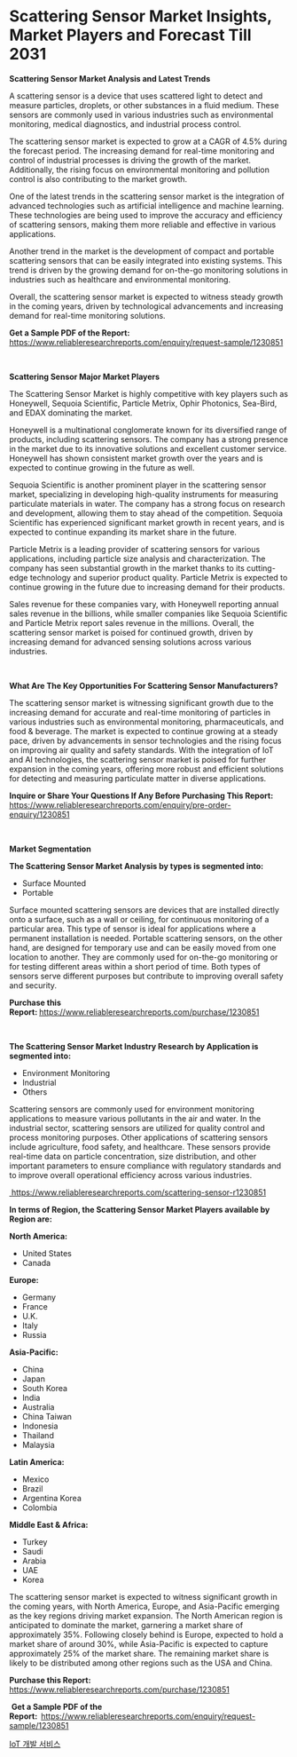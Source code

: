 <p><h1>Scattering Sensor Market Insights, Market Players and Forecast Till 2031</h1></p><p><strong>Scattering Sensor Market Analysis and Latest Trends</strong></p>
<p><p>A scattering sensor is a device that uses scattered light to detect and measure particles, droplets, or other substances in a fluid medium. These sensors are commonly used in various industries such as environmental monitoring, medical diagnostics, and industrial process control.</p><p>The scattering sensor market is expected to grow at a CAGR of 4.5% during the forecast period. The increasing demand for real-time monitoring and control of industrial processes is driving the growth of the market. Additionally, the rising focus on environmental monitoring and pollution control is also contributing to the market growth.</p><p>One of the latest trends in the scattering sensor market is the integration of advanced technologies such as artificial intelligence and machine learning. These technologies are being used to improve the accuracy and efficiency of scattering sensors, making them more reliable and effective in various applications.</p><p>Another trend in the market is the development of compact and portable scattering sensors that can be easily integrated into existing systems. This trend is driven by the growing demand for on-the-go monitoring solutions in industries such as healthcare and environmental monitoring.</p><p>Overall, the scattering sensor market is expected to witness steady growth in the coming years, driven by technological advancements and increasing demand for real-time monitoring solutions.</p></p>
<p><strong>Get a Sample PDF of the Report:&nbsp;</strong> <a href="https://www.reliableresearchreports.com/enquiry/request-sample/1230851">https://www.reliableresearchreports.com/enquiry/request-sample/1230851</a></p>
<p>&nbsp;</p>
<p><strong>Scattering Sensor Major Market Players</strong></p>
<p><p>The Scattering Sensor Market is highly competitive with key players such as Honeywell, Sequoia Scientific, Particle Metrix, Ophir Photonics, Sea-Bird, and EDAX dominating the market. </p><p>Honeywell is a multinational conglomerate known for its diversified range of products, including scattering sensors. The company has a strong presence in the market due to its innovative solutions and excellent customer service. Honeywell has shown consistent market growth over the years and is expected to continue growing in the future as well.</p><p>Sequoia Scientific is another prominent player in the scattering sensor market, specializing in developing high-quality instruments for measuring particulate materials in water. The company has a strong focus on research and development, allowing them to stay ahead of the competition. Sequoia Scientific has experienced significant market growth in recent years, and is expected to continue expanding its market share in the future.</p><p>Particle Metrix is a leading provider of scattering sensors for various applications, including particle size analysis and characterization. The company has seen substantial growth in the market thanks to its cutting-edge technology and superior product quality. Particle Metrix is expected to continue growing in the future due to increasing demand for their products.</p><p>Sales revenue for these companies vary, with Honeywell reporting annual sales revenue in the billions, while smaller companies like Sequoia Scientific and Particle Metrix report sales revenue in the millions. Overall, the scattering sensor market is poised for continued growth, driven by increasing demand for advanced sensing solutions across various industries.</p></p>
<p>&nbsp;</p>
<p><strong>What Are The Key Opportunities For Scattering Sensor Manufacturers?</strong></p>
<p><p>The scattering sensor market is witnessing significant growth due to the increasing demand for accurate and real-time monitoring of particles in various industries such as environmental monitoring, pharmaceuticals, and food & beverage. The market is expected to continue growing at a steady pace, driven by advancements in sensor technologies and the rising focus on improving air quality and safety standards. With the integration of IoT and AI technologies, the scattering sensor market is poised for further expansion in the coming years, offering more robust and efficient solutions for detecting and measuring particulate matter in diverse applications.</p></p>
<p><strong>Inquire or Share Your Questions If Any Before Purchasing This Report:</strong> <a href="https://www.reliableresearchreports.com/enquiry/pre-order-enquiry/1230851">https://www.reliableresearchreports.com/enquiry/pre-order-enquiry/1230851</a></p>
<p>&nbsp;</p>
<p><strong>Market Segmentation</strong></p>
<p><strong>The Scattering Sensor Market Analysis by types is segmented into:</strong></p>
<p><ul><li>Surface Mounted</li><li>Portable</li></ul></p>
<p><p>Surface mounted scattering sensors are devices that are installed directly onto a surface, such as a wall or ceiling, for continuous monitoring of a particular area. This type of sensor is ideal for applications where a permanent installation is needed. Portable scattering sensors, on the other hand, are designed for temporary use and can be easily moved from one location to another. They are commonly used for on-the-go monitoring or for testing different areas within a short period of time. Both types of sensors serve different purposes but contribute to improving overall safety and security.</p></p>
<p><strong>Purchase this Report:&nbsp;</strong><a href="https://www.reliableresearchreports.com/purchase/1230851">https://www.reliableresearchreports.com/purchase/1230851</a></p>
<p>&nbsp;</p>
<p><strong>The Scattering Sensor Market Industry Research by Application is segmented into:</strong></p>
<p><ul><li>Environment Monitoring</li><li>Industrial</li><li>Others</li></ul></p>
<p><p>Scattering sensors are commonly used for environment monitoring applications to measure various pollutants in the air and water. In the industrial sector, scattering sensors are utilized for quality control and process monitoring purposes. Other applications of scattering sensors include agriculture, food safety, and healthcare. These sensors provide real-time data on particle concentration, size distribution, and other important parameters to ensure compliance with regulatory standards and to improve overall operational efficiency across various industries.</p></p>
<p><a href="https://www.reliableresearchreports.com/scattering-sensor-r1230851">&nbsp;https://www.reliableresearchreports.com/scattering-sensor-r1230851</a></p>
<p><strong>In terms of Region, the Scattering Sensor Market Players available by Region are:</strong></p>
<p>
    <p> <strong> North America: </strong>
        <ul>
            <li>United States</li>
            <li>Canada</li>
        </ul>
        </p> 
    <p> <strong> Europe: </strong>
        <ul>
            <li>Germany</li>
            <li>France</li>
            <li>U.K.</li>
            <li>Italy</li>
            <li>Russia</li>
        </ul>
        </p> 
    <p> <strong> Asia-Pacific: </strong>
        <ul>
            <li>China</li>
            <li>Japan</li>
            <li>South Korea</li>
            <li>India</li>
            <li>Australia</li>
            <li>China Taiwan</li>
            <li>Indonesia</li>
            <li>Thailand</li>
            <li>Malaysia</li>
        </ul>
        </p> 
    <p> <strong> Latin America: </strong>
        <ul>
            <li>Mexico</li>
            <li>Brazil</li>
            <li>Argentina Korea</li>
            <li>Colombia</li>
        </ul>
        </p> 
    <p> <strong> Middle East & Africa: </strong>
        <ul>
            <li>Turkey</li>
            <li>Saudi</li>
            <li>Arabia</li>
            <li>UAE</li>
            <li>Korea</li>
        </ul>
    </p>
    </p>
<p><p>The scattering sensor market is expected to witness significant growth in the coming years, with North America, Europe, and Asia-Pacific emerging as the key regions driving market expansion. The North American region is anticipated to dominate the market, garnering a market share of approximately 35%. Following closely behind is Europe, expected to hold a market share of around 30%, while Asia-Pacific is expected to capture approximately 25% of the market share. The remaining market share is likely to be distributed among other regions such as the USA and China.</p></p>
<p><strong>Purchase this Report: </strong><a href="https://www.reliableresearchreports.com/purchase/1230851">https://www.reliableresearchreports.com/purchase/1230851</a></p>
<p>&nbsp;<strong>Get a Sample PDF of the Report:&nbsp;&nbsp;</strong><a href="https://www.reliableresearchreports.com/enquiry/request-sample/1230851">https://www.reliableresearchreports.com/enquiry/request-sample/1230851</a></p>
<p><strong></strong></p>
<p><p><a href="https://medium.com/@lolitanader1/%EA%B8%80%EB%A1%9C%EB%B2%8C-iot-%EA%B0%9C%EB%B0%9C-%EC%84%9C%EB%B9%84%EC%8A%A4-%EC%82%B0%EC%97%85-%EC%9C%A0%ED%98%95-%EC%9D%91%EC%9A%A9-%EB%B6%84%EC%95%BC-%EC%8B%9C%EC%9E%A5-%EC%B0%B8%EA%B0%80%EC%9E%90-%EC%A7%80%EC%97%AD-%EC%84%B1%EC%9E%A5-%EB%B6%84%EC%84%9D-%EB%B0%8F-%EB%AF%B8%EB%9E%98-%EC%8B%9C%EB%82%98%EB%A6%AC%EC%98%A4-2024-2031-db23449bf103">IoT 개발 서비스</a></p></p>